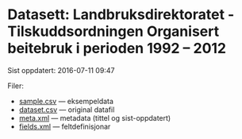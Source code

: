 # Datasett: Landbruksdirektoratet - Tilskuddsordningen Organisert beitebruk i perioden 1992 – 2012
 Sist oppdatert: 2016-07-11 09:47

 Filer:
 - [sample.csv](sample.csv) — eksempeldata
 - [dataset.csv](dataset.csv) — original datafil
 - [meta.xml](meta.xml) — metadata (tittel og sist-oppdatert)
 - [fields.xml](fields.xml) — feltdefinisjonar

